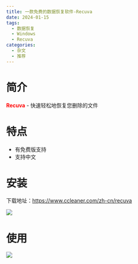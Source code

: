 ```yaml
---
title: 一款免费的数据恢复软件-Recuva
date: 2024-01-15
tags: 
  - 数据恢复
  - Windows
  - Recuva
categories:
  - 杂文
  - 推荐
---
```








# 简介

<span style="color:#ff0000 !important;">**Recuva**</span> - 快速轻松地恢复您删除的文件

# 特点

- 有免费版支持
- 支持中文

# 安装

下载地址：https://www.ccleaner.com/zh-cn/recuva 

![](https://jsd.cdn.zzko.cn/gh/hfshaobing/picx-images-hosting@master/20240115/2024-01-15_093441.266t28eq2klc.webp)

# 使用

![](https://jsd.cdn.zzko.cn/gh/hfshaobing/picx-images-hosting@master/20240115/2024-01-15_101929.6dloc7jfwgo0.webp)